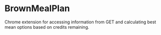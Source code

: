 # BrownMealPlan
Chrome extension for accessing information from GET and calculating best mean options based on credits remaining.
